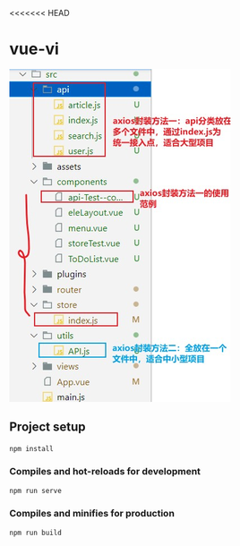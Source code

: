 <<<<<<< HEAD
# vue-vi
![](https://github.com/yueran-z/axios-encapsulation/blob/master/4.jpg?raw=true)
## Project setup
```
npm install
```

### Compiles and hot-reloads for development
```
npm run serve
```

### Compiles and minifies for production
```
npm run build
```



